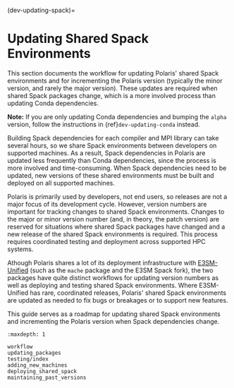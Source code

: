 (dev-updating-spack)=

# Updating Shared Spack Environments

This section documents the workflow for updating Polaris' shared Spack
environments and for incrementing the Polaris version (typically the minor
version, and rarely the major version). These updates are required when shared
Spack packages change, which is a more involved process than updating Conda
dependencies.

**Note:** If you are only updating Conda dependencies and bumping the `alpha`
version, follow the instructions in {ref}`dev-updating-conda` instead.

Building Spack dependencies for each compiler and MPI library can take several
hours, so we share Spack environments between developers on supported machines.
As a result, Spack dependencies in Polaris are updated less frequently than
Conda dependencies, since the process is more involved and time-consuming. When
Spack dependencies need to be updated, new versions of these shared
environments must be built and deployed on all supported machines.

Polaris is primarily used by developers, not end users, so releases are not a
major focus of its development cycle. However, version numbers are important
for tracking changes to shared Spack environments. Changes to the major or
minor version number (and, in theory, the patch version) are reserved for
situations where shared Spack packages have changed and a new release of the
shared Spack environments is required. This process requires coordinated
testing and deployment across supported HPC systems.

Athough Polaris shares a lot of its deployment infrastructure with
[E3SM-Unified](https://docs.e3sm.org/e3sm-unified/main/releasing/index.html)
(such as the `mache` package and the E3SM Spack fork), the two packages have
quite distinct workflows for updating version numbers as well as deploying
and testing shared Spack environments. Where E3SM-Unified has rare,
coordinated releases, Polaris' shared Spack environments are updated as
needed to fix bugs or breakages or to support new features.

This guide serves as a roadmap for updating shared Spack environments and
incrementing the Polaris version when Spack dependencies change.

```{toctree}
:maxdepth: 1

workflow
updating_packages
testing/index
adding_new_machines
deploying_shared_spack
maintaining_past_versions
```